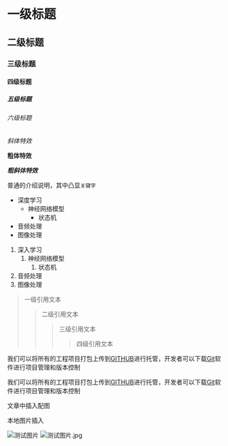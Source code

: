 #  一级标题

## 二级标题

### 三级标题

#### 四级标题

##### 五级标题

###### 六级标题

*斜体特效*

**粗体特效**

***粗斜体特效***


普通的介绍说明，其中凸显`关键字`


* 深度学习
  * 神经网络模型
    * 状态机
* 音频处理
* 图像处理

1. 深入学习
	1. 神经网络模型
		1. 状态机
2. 音频处理
3. 图像处理

> 一级引用文本
>> 二级引用文本
>>> 三级引用文本
>>>> 四级引用文本


我们可以将所有的工程项目打包上传到[GITHUB](http://www.github.com "GitHub官方网站")进行托管，开发者可以下载[Git](http://git-scm.com/downloads "Git下载入口")软件进行项目管理和版本控制

我们可以将所有的工程项目打包上传到[GITHUB][1]进行托管，开发者可以下载[Git][2]软件进行项目管理和版本控制

[1]:http://www.github.com "GitHub官网"
[2]:http://www.git-scm.com/downloads "Git下载"

文章中插入配图

本地图片插入

![测试图片](C:/Users/赵新宇/Desktop/测试图片.jpg"图片标题") 
![测试图片.jpg](https://i.loli.net/2021/11/26/J6s9DFxNbQqwOzZ.png)


